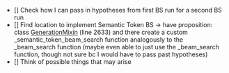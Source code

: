- [] Check how I can pass in hypotheses from first BS run for a second BS run
- [] Find location to implement Semantic Token BS
    -> have proposition: class [GenerationMixin](../hf-fork/src/transformers/generation/utils.py) (line 2633) and there create a custom _semantic_token_beam_search function analogously to the _beam_search function (maybe even able to just use the _beam_search function, though not sure bc I would have to pass past hypotheses)
- [] Think of possible things that may arise